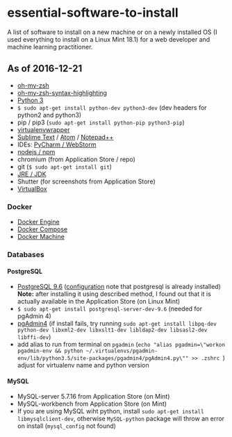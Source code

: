 # essential-software-to-install

A list of software to install on a new machine or on a newly installed OS (I used everything to install on a Linux Mint 18.1) for a web developer and machine learning practitioner.

## As of 2016-12-21

- [oh-my-zsh](https://github.com/robbyrussell/oh-my-zsh)
- [oh-my-zsh-syntax-highlighting](https://github.com/zsh-users/zsh-syntax-highlighting/blob/master/INSTALL.md)
- [Python 3](http://python.org)
- `$ sudo apt-get install python-dev python3-dev` (dev headers for python2 and python3)
- pip / pip3 (`sudo apt-get install python-pip python3-pip`)
- [virtualenvwrapper](http://virtualenvwrapper.readthedocs.io/en/latest/install.html)
- [Sublime Text](http://www.sublimetext.com/3) / [Atom](https://atom.io/) / [Notepad++](https://notepad-plus-plus.org/)
- IDEs: [PyCharm / WebStorm](https://www.jetbrains.com/)
- [nodejs / npm](https://nodejs.org/en/download/package-manager/#debian-and-ubuntu-based-linux-distributions)
- chromium (from Application Store / repo)
- git (`$ sudo apt-get install git`)
- [JRE / JDK](https://www.digitalocean.com/community/tutorials/how-to-install-java-on-ubuntu-with-apt-get)
- Shutter (for screenshots from Application Store)
- [VirtualBox](https://www.virtualbox.org/wiki/Linux_Downloads)

### Docker

- [Docker Engine](https://docs.docker.com/engine/installation/)
- [Docker Compose](https://docs.docker.com/compose/install/)
- [Docker Machine](https://docs.docker.com/machine/install-machine/)

### Databases

#### PostgreSQL
- [PostgreSQL 9.6](https://raonyguimaraes.com/how-to-install-postgresql-9-6-on-ubuntudebianlinux-mint/) ([configuration](https://help.ubuntu.com/community/PostgreSQL) note that postgresql is already installed) **Note:** after installing it using described method, I found out that it is actually available in the Application Store (on Linux Mint)
- `$ sudo apt-get install postgresql-server-dev-9.6` (needed for pgAdmin 4)
- [pgAdmin4](https://www.pgadmin.org/download/pip4.php) (if install fails, try running `sudo apt-get install libpq-dev python-dev libxml2-dev libxslt1-dev libldap2-dev libsasl2-dev libffi-dev`)
- add alias to run from terminal on `pgadmin` (`echo "alias pgadmin=\"workon pgadmin-env && python ~/.virtualenvs/pgadmin-env/lib/python3.5/site-packages/pgadmin4/pgAdmin4.py\"" >> .zshrc
`) adjust for virtualenv name and python version

#### MySQL
- MySQL-server 5.7.16 from Application Store (on Mint)
- MySQL-workbench from Application Store (on Mint)
- If you are using MySQL wiht python, install `sudo apt-get install libmysqlclient-dev`, otherwise `MySQL-python` package will throw an error on install (`mysql_config` not found)
